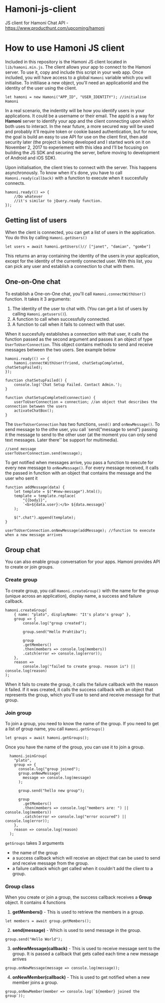 # Hamoni-js-client
JS client for Hamoni Chat API - https://www.producthunt.com/upcoming/hamoni

# How to use Hamoni JS client
Included in this repository is the Hamoni JS client located in `lib/hamoni.min.js`. The client allows your app to connect to the Hamoni server. To use it, copy and include this script in your web app. Once included, you will have access to a global `Hamoni` variable which you will initialise. To initiliase a new object, you'll need an applicationId and the identity of the user using the client. 

```
let hamoni = new Hamoni("APP_ID", "USER_IDENTITY"); //initialise Hamoni
```

In a real scenario, the indentity will be how you identify users in your applications. It could be a username or their email. The appId is a way for **Hamoni** server to identify your app and the client connecting upon which both uses to interact. In the near future, a more secured way will be used and probably it'll require token or cookie based authentication, but for now, the goal is build an easy to use API for use on the client first, then add security later (the project is being developed and I started work on it on November 2, 2017 to experiement with this idea and I'll be focusing on building the JS SDK and securing the server, before moving to development of Android and iOS SDK). 

Upon initialisation, the client tries to connect with the server. This happens asynchronously. To know when it's done, you have to call `Hamoni.ready(callback)` with a function to execute when it succesfully connects. 

```
hamoni.ready(() => {
    //Do whatever
    //it's similar to jQuery.ready function. 
});
```

## Getting list of users 
When  the clent is connected, you can get a list of users in the application. You do this by calling `Hamoni.getUsers()`

```
let users = await hamoni.getUsers()// ["janet", "damian", "gombe"]
```

This returns an array containing the identity of the users in your application, except for the identity of the currently connected user. With this list, you can pick any user and establish a connection to chat with them. 

## One-on-One chat
To establish a One-on-One chat, you'll call `Hamoni.connectWithUser()` function. It takes it 3 arguments:

1. The identity of the user to chat with. (You can get a list of users by calling `Hamoni.getusers()`).
2. A function to call when successfully connected.
3. A function to call when it fails to connect with that user.

When it succesfully establishes a connection with that user, it calls the function passed as the second argument and passes it an object of type `UserToUserConnection`. This object contains methods to send and receive messages between the two users. See example below

```
hamoni.ready(() => {
    hamoni.connectWithUser(friend, chatSetupCompleted, chatSetupFailed);
});

function chatSetupFailed() {
    console.log('Chat Setup Failed. Contact Admin.');
}

function chatSetupCompleted(connection) {
    userToUserConnection = connection; //an object that describes the connection betwwen the users
    activateChatBox();
}
```

The `UserToUserConnection` has two functions, `send()` and `onNewMessage()`. To send message to the othe user, you call `send("message to send") passing it the message to send to the other user (at the moment you can only send text messages. Later there'' be support for multimedia).

```
//send message
userToUserConnection.send(message);
```

To get notified when messages arrive, you pass a function to execute for every new message to `onNewMessage()`. For every message received, it calls the passed in function with an object that contains the message and the user who sent it

```
function addMessage(data) {
    let template = $("#new-message").html();
    template = template.replace(
        "{{body}}",
        `<b>${data.user}:</b> ${data.message}`
    );

    $(".chat").append(template);
}

userToUserConnection.onNewMessage(addMessage); //function to execute when a new message arrives
```

## Group chat
You can also enable group conversation for your apps. Hamoni provides API to create or join groups. 

### Create group
To create group, you call `Hamoni.createGroup()` with the name for the group (unique across an application), display name, a success and failure callback. 

```
hamoni.createGroup(
    { name: "plato", displayName: "It's plato's group" },
    group => {
        console.log("group created");

        group.send("Hello Prahtiba");

        group
        .getMembers()
        .then(members => console.log(members))
        .catch(error => console.log(error));
    },
    reason =>
        console.log("failed to create group. reason is") || console.log(reason)
);
```

When it fails to create the group, it calls the failure callback with the reason it failed. If it was created, it calls the success callback with an object that represents the group, which you'll use to send and receive message for that group.

### Join group
To join a group, you need to know the name of the group. If you need to get a list of group name, you call `Hamoni.getGroups()`

```
let groups = await hamoni.getGroups();
```

Once you have the name of the group, you can use it to join a group.

```
  hamoni.joinGroup(
    "plato",
    group => {
      console.log("group joined");
      group.onNewMessage(
        message => console.log(message)
      );

      group.send("hello new group");

      group
        .getMembers()
        .then(members => console.log("members are: ") || console.log(members))
        .catch(error => console.log("error occured") || console.log(error));
    },
    reason => console.log(reason)
  );
```

`getGroups` takes 3 arguments

- the name of the group
- a success callback which will receive an object that can be used to send and receive message from the group.
- a failure callback which get called when it couldn't add the client to a group.

### Group class
When you create or join a group, the success callback receives a **Group** object. It contains 4 functions

1. **getMembers()** - This is used to retrieve the members in a group.

```
let members = await group.getMembers();
```

2. **send(message)** - Which is used to send message in the group.

```
group.send("Hello World");
```

3. **onNewMessage(callback)** - This is used to receive message sent to the group. It is passed a callback that gets called each time a new message arrives

```
group.onNewMessage(message => console.log(message));
```

4. **onNewMember(callback)** - This is used to get notified when a new member joins a group. 

```
group.onNewMember(member => console.log(`${member} joined the group`));
```

